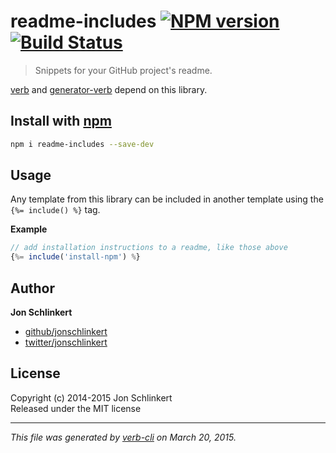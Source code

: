 # readme-includes [![NPM version](https://badge.fury.io/js/readme-includes.svg)](http://badge.fury.io/js/readme-includes)  [![Build Status](https://travis-ci.org/assemble/readme-includes.svg)](https://travis-ci.org/assemble/readme-includes) 

> Snippets for your GitHub project's readme.

[verb](https://github.com/assemble/verb) and [generator-verb](https://github.com/assemble/generator-verb) depend on this library.

## Install with [npm](npmjs.org)

```bash
npm i readme-includes --save-dev
```

## Usage

Any template from this library can be included in another template using the `{%= include() %}` tag.

**Example**

```js
// add installation instructions to a readme, like those above
{%= include('install-npm') %}
```

## Author

**Jon Schlinkert**
 
+ [github/jonschlinkert](https://github.com/jonschlinkert)
+ [twitter/jonschlinkert](http://twitter.com/jonschlinkert) 

## License
Copyright (c) 2014-2015 Jon Schlinkert  
Released under the MIT license

***

_This file was generated by [verb-cli](https://github.com/assemble/verb-cli) on March 20, 2015._